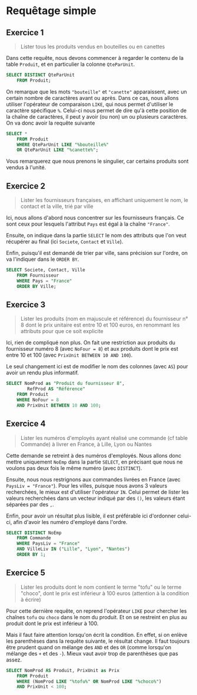 # Requêtage simple

## Exercice 1

> Lister tous les produits vendus en bouteilles ou en canettes

Dans cette requête, nous devons commencer à regarder le contenu de la table `Produit`, et en particulier la colonne `QteParUnit`.

```sql
SELECT DISTINCT QteParUnit
    FROM Produit;
```

On remarque que les mots `"bouteille"` et `"canette"` apparaissent, avec un certain nombre de caractères avant ou après. Dans ce cas, nous allons utiliser l'opérateur de comparaison `LIKE`, qui nous permet d'utiliser le caractère spécifique `%`. Celui-ci nous permet de dire qu'à cette position de la chaîne de caractères, il peut y avoir (ou non) un ou plusieurs caractères. On va donc avoir la requête suivante

```sql
SELECT *
    FROM Produit
    WHERE QteParUnit LIKE "%bouteille%"
    OR QteParUnit LIKE "%canette%";
```

Vous remarquerez que nous prenons le singulier, car certains produits sont vendus à l'unité.

## Exercice 2

> Lister les fournisseurs françaises, en affichant uniquement le nom, le contact et la ville, trié par ville

Ici, nous allons d'abord nous concentrer sur les fournisseurs français. Ce sont ceux pour lesquels l'attribut `Pays` est égal à la chaîne `"France"`.

Ensuite, on indique dans la partie `SELECT` le nom des attributs que l'on veut récupérer au final (ici `Societe`, `Contact` et `Ville`).

Enfin, puisqu'il est demandé de trier par ville, sans précision sur l'ordre, on va l'indiquer dans le `ORDER BY`.

```sql
SELECT Societe, Contact, Ville
    FROM Fournisseur
    WHERE Pays = "France"
    ORDER BY Ville;
```

## Exercice 3

> Lister les produits (nom en majuscule et référence) du fournisseur n° 8 dont le prix unitaire est entre 10 et 100 euros, en renommant les attributs pour que ce soit explicite

Ici, rien de compliqué non plus. On fait une restriction aux produits du fournisseur numéro 8 (avec `NoFour = 8`) et aux produits dont le prix est entre 10 et 100 (avec `PrixUnit BETWEEN 10 AND 100`).

Le seul changement ici est de modifier le nom des colonnes (avec `AS`) pour avoir un rendu plus informatif.

```sql
SELECT NomProd as "Produit du fournisseur 8",
        RefProd AS "Référence"
    FROM Produit
    WHERE NoFour = 8
    AND PrixUnit BETWEEN 10 AND 100;
```

## Exercice 4

> Lister les numéros d'employés ayant réalisé une commande (cf table Commande) à livrer en France, à Lille, Lyon ou Nantes

Cette demande se retreint à des numéros d'employés. Nous allons donc mettre uniquement `NoEmp` dans la partie `SELECT`, en précisant que nous ne voulons pas deux fois le même numéro (avec `DISTINCT`).

Ensuite, nous nous restrignons aux commandes livrées en France (avec `PaysLiv = "France"`). Pour les villes, puisque nous avons 3 valeurs recherchées, le mieux est d'utiliser l'opérateur `IN`. Celui permet de lister les valeurs recherchées dans un vecteur indiqué par des `()`, les valeurs étant séparées par des `,`. 

Enfin, pour avoir un résultat plus lisible, il est préférable ici d'ordonner celui-ci, afin d'avoir les numéro d'employé dans l'ordre.

```sql
SELECT DISTINCT NoEmp
    FROM Commande
    WHERE PaysLiv = "France"
    AND VilleLiv IN ("Lille", "Lyon", "Nantes")
    ORDER BY 1;
```

## Exercice 5

> Lister les produits dont le nom contient le terme "tofu" ou le terme "choco", dont le prix est inférieur à 100 euros (attention à la condition à écrire)

Pour cette dernière requête, on reprend l'opérateur `LIKE` pour chercher les chaînes `tofu` ou `choco` dans le nom du produit. Et on se restreint en plus au produit dont le prix est inférieur à 100.

Mais il faut faire attention lorsqu'on écrit la condition. En effet, si on enlève les parenthèses dans la requête suivante, le résultat change. Il faut toujours être prudent quand on mélange des `AND` et des `OR` (comme lorsqu'on mélange des `+` et des `-`). Mieux vaut avoir trop de parenthèses que pas assez.

```sql
SELECT NomProd AS Produit, PrixUnit as Prix
    FROM Produit
    WHERE (NomProd LIKE "%tofu%" OR NomProd LIKE "%choco%")
    AND PrixUnit < 100;
```
